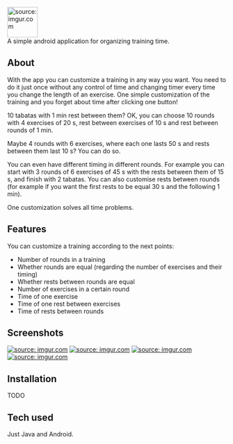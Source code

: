 <a href="https://imgur.com/4Ym0Aby"><img src="https://i.imgur.com/4Ym0Aby.png" title="source: imgur.com" height=70vh/></a>  
A simple android application for organizing training time.
  
## About
With the app you can customize a training in any way you want. You need to do it just once without any control of time and changing timer every time you change the length of an exercise. One simple customization of the training and you forget about time after clicking one button!
  
10 tabatas with 1 min rest between them? OK, you can choose 10 rounds with 4 exercises of 20 s, rest between exercises of 10 s and rest between rounds of 1 min.
  
Maybe 4 rounds with 6 exercises, where each one lasts 50 s and rests between them last 10 s? You can do so.
  
You can even have different timing in different rounds. For example you can start with 3 rounds of 6 exercises of 45 s with the rests between them of 15 s, and finish with 2 tabatas. You can also customise rests between rounds (for example if you want the first rests to be equal 30 s and the following 1 min).
  
One customization solves all time problems.
  
## Features
You can customize a training according to the next points:
- Number of rounds in a training
- Whether rounds are equal (regarding the number of exercises and their timing)
- Whether rests between rounds are equal
- Number of exercises in a certain round
- Time of one exercise
- Time of one rest between exercises
- Time of rests between rounds
  
## Screenshots
<a href="https://imgur.com/rjzX6rj"><img src="https://i.imgur.com/rjzX6rj.png" title="source: imgur.com" /></a>
<a href="https://imgur.com/YxVFwev"><img src="https://i.imgur.com/YxVFwev.png" title="source: imgur.com" /></a>
<a href="https://imgur.com/dnaXdFh"><img src="https://i.imgur.com/dnaXdFh.png" title="source: imgur.com" /></a>
<a href="https://imgur.com/e4MDgc1"><img src="https://i.imgur.com/e4MDgc1.png" title="source: imgur.com" /></a>

## Installation 
TODO

## Tech used
Just Java and Android.
